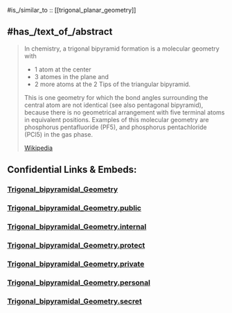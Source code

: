 
#is_/similar_to :: [[trigonal_planar_geometry]]


## #has_/text_of_/abstract 

> In chemistry, a trigonal bipyramid formation is a molecular geometry with 
> - 1 atom at the center 
> - 3 atomes in the plane and 
> - 2 more atoms at the 2 Tips of the triangular bipyramid. 
> 
> This is one geometry for which the bond angles surrounding the central atom are not identical 
> (see also pentagonal bipyramid), 
> because there is no geometrical arrangement with five terminal atoms in equivalent positions. 
> Examples of this molecular geometry are phosphorus pentafluoride (PF5), 
> and phosphorus pentachloride (PCl5) in the gas phase.
>
> [Wikipedia](https://en.wikipedia.org/wiki/Trigonal%20bipyramidal%20molecular%20geometry)





## Confidential Links & Embeds: 

### [Trigonal_bipyramidal_Geometry](/_Standards/chemic/chemic~Elements/Group-15-Nitrogen/Trigonal_bipyramidal_Geometry.md) 

### [Trigonal_bipyramidal_Geometry.public](/_public/chemic/chemic~Elements/Group-15-Nitrogen/Trigonal_bipyramidal_Geometry.public.md) 

### [Trigonal_bipyramidal_Geometry.internal](/_internal/chemic/chemic~Elements/Group-15-Nitrogen/Trigonal_bipyramidal_Geometry.internal.md) 

### [Trigonal_bipyramidal_Geometry.protect](/_protect/chemic/chemic~Elements/Group-15-Nitrogen/Trigonal_bipyramidal_Geometry.protect.md) 

### [Trigonal_bipyramidal_Geometry.private](/_private/chemic/chemic~Elements/Group-15-Nitrogen/Trigonal_bipyramidal_Geometry.private.md) 

### [Trigonal_bipyramidal_Geometry.personal](/_personal/chemic/chemic~Elements/Group-15-Nitrogen/Trigonal_bipyramidal_Geometry.personal.md) 

### [Trigonal_bipyramidal_Geometry.secret](/_secret/chemic/chemic~Elements/Group-15-Nitrogen/Trigonal_bipyramidal_Geometry.secret.md)

